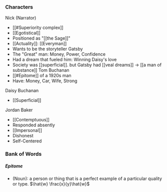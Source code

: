 ### Characters
Nick (Narrator)
- [[#Superiority complex]]
- [[Egotistical]]
- Positioned as "[[the Sage]]"
- [[Actuality]]: [[Everyman]]
- Wants to be the storyteller
Gatsby
- The "Great" man: Money, Power, Confidence
- Had a dream that fueled him: Winning Daisy's love
- Society was [[superficial]]. but Gatsby had [[veal dreams]] -> [[a man of substance]]
Tom Buchanan
- [[#Epitome]] of a 1920s man 
- Have: Money, Car, Wife, Strong

Daisy Buchanan
- [[Superficial]]

Jordan Baker
- [[Contemptuous]]
- Responded absently
- [[Impersonal]]
- Dishonest
- Self-Centered

### Bank of Words
##### Epitome
- (Noun): a person or thing that is a perfect example of a particular quality or type.
$\hat{w} \frac{x}{y}\hat{w}$